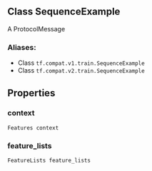 ## Class SequenceExample
A ProtocolMessage
### Aliases:
- Class `tf.compat.v1.train.SequenceExample`
- Class `tf.compat.v2.train.SequenceExample`
## Properties
### context
`Features context`
### feature_lists
`FeatureLists feature_lists`
